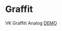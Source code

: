Graffit
=======

VK Graffiti Analog
[DEMO](http://vindm.github.io/Graffit/ "Go to demonstration page")
